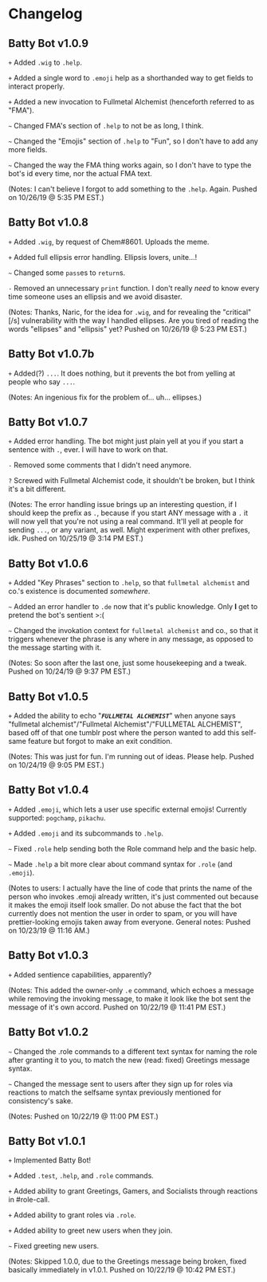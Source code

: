 # Changelog

## Batty Bot v1.0.9

`+` Added `.wig` to `.help`.

`+` Added a single word to `.emoji` help as a shorthanded way to get fields to interact properly.

`+` Added a new invocation to Fullmetal Alchemist (henceforth referred to as "FMA").

`~` Changed FMA's section of `.help` to not be as long, I think.

`~` Changed the "Emojis" section of `.help` to "Fun", so I don't have to add any more fields.

`~` Changed the way the FMA thing works again, so I don't have to type the bot's id every time, nor the actual FMA text.

(Notes: I can't believe I forgot to add something to the `.help`. Again. Pushed on 10/26/19 @ 5:35 PM EST.)

## Batty Bot v1.0.8

`+` Added `.wig`, by request of Chem#8601. Uploads the meme.

`+` Added full ellipsis error handling. Ellipsis lovers, unite...!

`~` Changed some `pass`es to `return`s.

`-` Removed an unnecessary `print` function. I don't really *need* to know every time someone uses an ellipsis and we avoid disaster.

(Notes: Thanks, Naric, for the idea for `.wig`, and for revealing the "critical" [/s] vulnerability with the way I handled ellipses. Are you tired of reading the words "ellipses" and "ellipsis" yet? Pushed on 10/26/19 @ 5:23 PM EST.)

## Batty Bot v1.0.7b

`+` Added(?) `...`. It does nothing, but it prevents the bot from yelling at people who say `...`.

(Notes: An ingenious fix for the problem of... uh... ellipses.)

## Batty Bot v1.0.7
`+` Added error handling. The bot might just plain yell at you if you start a sentence with `.`, ever. I will have to work on that.

`-` Removed some comments that I didn't need anymore.

`?` Screwed with Fullmetal Alchemist code, it shouldn't be broken, but I think it's a bit different.

(Notes: The error handling issue brings up an interesting question, if I should keep the prefix as `.`, because if you start ANY message with a `.` it will now yell that you're not using a real command. It'll yell at people for sending `...`, or any variant, as well. Might experiment with other prefixes, idk. Pushed on 10/25/19 @ 3:14 PM EST.)

## Batty Bot v1.0.6
`+` Added "Key Phrases" section to `.help`, so that `fullmetal alchemist` and co.'s existence is documented *somewhere*.

`~` Added an error handler to `.de` now that it's public knowledge. Only **I** get to pretend the bot's sentient >:(

`~` Changed the invokation context for `fullmetal alchemist` and co., so that it triggers whenever the phrase is any where in any message, as opposed to the message starting with it.

(Notes: So soon after the last one, just some housekeeping and a tweak. Pushed on 10/24/19 @ 9:37 PM EST.)

## Batty Bot v1.0.5
`+` Added the ability to echo "__***`FULLMETAL ALCHEMIST`***__" when anyone says "fullmetal alchemist"/"Fullmetal Alchemist"/"FULLMETAL ALCHEMIST", based off of that one tumblr post where the person wanted to add this self-same feature but forgot to make an exit condition.

(Notes: This was just for fun. I'm running out of ideas. Please help. Pushed on 10/24/19 @ 9:05 PM EST.)

## Batty Bot v1.0.4
`+` Added `.emoji`, which lets a user use specific external emojis! Currently supported: `pogchamp`, `pikachu`.

`+` Added `.emoji` and its subcommands to `.help`.

`~` Fixed `.role` help sending both the Role command help and the basic help.

`~` Made `.help` a bit more clear about command syntax for `.role` (and `.emoji`).

(Notes to users: I actually have the line of code that prints the name of the person who invokes .emoji already written, it's just commented out because it makes the emoji itself look smaller. Do not abuse the fact that the bot currently does not mention the user in order to spam, or you will have prettier-looking emojis taken away from everyone. General notes: Pushed on 10/23/19 @ 11:16 AM.)

## Batty Bot v1.0.3
`+` Added sentience capabilities, apparently?

(Notes: This added the owner-only `.e` command, which echoes a message while removing the invoking message, to make it look like the bot sent the message of it's own accord. Pushed on 10/22/19 @ 11:41 PM EST.)

## Batty Bot v1.0.2
`~` Changed the .role commands to a different text syntax for naming the role after granting it to you, to match the new (read: fixed) Greetings message syntax.

`~` Changed the message sent to users after they sign up for roles via reactions to match the selfsame syntax previously mentioned for consistency's sake.

(Notes: Pushed on 10/22/19 @ 11:00 PM EST.)

## Batty Bot v1.0.1
`+` Implemented Batty Bot!

`+` Added `.test`, `.help`, and `.role` commands.

`+` Added ability to grant Greetings, Gamers, and Socialists through reactions in #role-call.

`+` Added ability to grant roles via `.role`.

`+` Added ability to greet new users when they join.

`~` Fixed greeting new users.

(Notes: Skipped 1.0.0, due to the Greetings message being broken, fixed basically immediately in v1.0.1. Pushed on 10/22/19 @ 10:42 PM EST.)